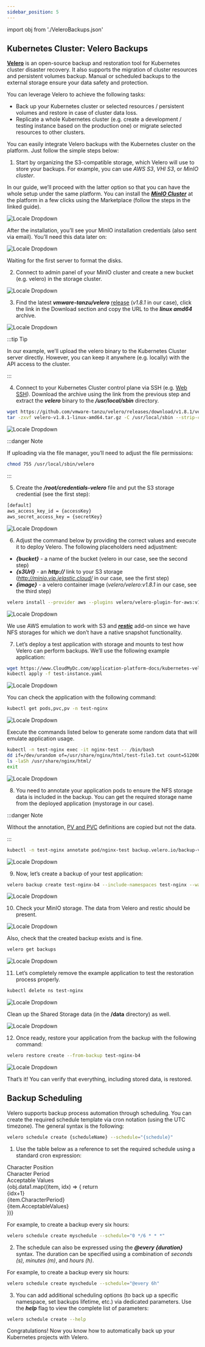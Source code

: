 ```yaml
---
sidebar_position: 5
---
```


import obj from './VeleroBackups.json'

## Kubernetes Cluster: Velero Backups

**[Velero](https://cloudmydc.com/)** is an open-source backup and restoration tool for Kubernetes cluster disaster recovery. It also supports the migration of cluster resources and persistent volumes backup. Manual or scheduled backups to the external storage ensure your data safety and protection.

You can leverage Velero to achieve the following tasks:

- Back up your Kubernetes cluster or selected resources / persistent volumes and restore in case of cluster data loss.
- Replicate a whole Kubernetes cluster (e.g. create a development / testing instance based on the production one) or migrate selected resources to other clusters.

You can easily integrate Velero backups with the Kubernetes cluster on the platform. Just follow the simple steps below:

1. Start by organizing the S3-compatible storage, which Velero will use to store your backups. For example, you can use _AWS S3_, _VHI S3_, or _MinIO cluster_.

In our guide, we’ll proceed with the latter option so that you can have the whole setup under the same platform. You can install the **_[MinIO Cluster](https://cloudmydc.com/)_** at the platform in a few clicks using the Marketplace (follow the steps in the linked guide).

<div style={{
    display:'flex',
    justifyContent: 'center',
    margin: '0 0 1rem 0'
}}>

![Locale Dropdown](./img/VeleroBackups/01-minio-cluster-installation.png)

</div>

After the installation, you’ll see your MinIO installation credentials (also sent via email). You’ll need this data later on:

<div style={{
    display:'flex',
    justifyContent: 'center',
    margin: '0 0 1rem 0'
}}>

![Locale Dropdown](./img/VeleroBackups/02-minio-cluster-installed.png)

</div>

Waiting for the first server to format the disks.

2. Connect to admin panel of your MinIO cluster and create a new bucket (e.g. velero) in the storage cluster.

<div style={{
    display:'flex',
    justifyContent: 'center',
    margin: '0 0 1rem 0'
}}>

![Locale Dropdown](./img/VeleroBackups/03-minio-create-bucket.png)

</div>

3. Find the latest **_vmware-tanzu/velero_** [release](https://cloudmydc.com/) (_v1.8.1_ in our case), click the link in the Download section and copy the URL to the **_linux amd64_** archive.

<div style={{
    display:'flex',
    justifyContent: 'center',
    margin: '0 0 1rem 0'
}}>

![Locale Dropdown](./img/VeleroBackups/04-velero-versions.png)

</div>

:::tip Tip

In our example, we’ll upload the velero binary to the Kubernetes Cluster server directly. However, you can keep it anywhere (e.g. locally) with the API access to the cluster.

:::

4. Connect to your Kubernetes Cluster control plane via SSH (e.g. [Web SSH](http://localhost:3000/docs/Deployment%20Tools/SSH/SSH%20Access/Web%20SSH)). Download the archive using the link from the previous step and extract the **_velero_** binary to the **_/usr/local/sbin_** directory.

```bash
wget https://github.com/vmware-tanzu/velero/releases/download/v1.8.1/velero-v1.8.1-linux-amd64.tar.gz
tar -zxvf velero-v1.8.1-linux-amd64.tar.gz -C /usr/local/sbin --strip-components=1 velero-v1.8.1-linux-amd64/velero
```

<div style={{
    display:'flex',
    justifyContent: 'center',
    margin: '0 0 1rem 0'
}}>

![Locale Dropdown](./img/VeleroBackups/05-download-velero.png)

</div>

:::danger Note

If uploading via the file manager, you’ll need to adjust the file permissions:

```bash
chmod 755 /usr/local/sbin/velero
```

:::

5. Create the **_/root/credentials-velero_** file and put the S3 storage credential (see the first step):

```bash
[default]
aws_access_key_id = {accessKey}
aws_secret_access_key = {secretKey}
```

<div style={{
    display:'flex',
    justifyContent: 'center',
    margin: '0 0 1rem 0'
}}>

![Locale Dropdown](./img/VeleroBackups/06-velero-credentials.png)

</div>

6. Adjust the command below by providing the correct values and execute it to deploy Velero. The following placeholders need adjustment:

- **_{bucket}_** - a name of the bucket (velero in our case, see the second step)
- **_{s3Url}_** - an **_http://_** link to your S3 storage (*http://minio.vip.jelastic.cloud/* in our case, see the first step)
- **_{image}_** - a velero container image (_velero/velero:v1.8.1_ in our case, see the third step)

```bash
velero install --provider aws --plugins velero/velero-plugin-for-aws:v1.4.1 --bucket {bucket} --secret-file ./credentials-velero --use-volume-snapshots=true  --backup-location-config region=default,s3ForcePathStyle="true",s3Url={s3Url} --image {image} --snapshot-location-config region="default" --use-restic
```

<div style={{
    display:'flex',
    justifyContent: 'center',
    margin: '0 0 1rem 0'
}}>

![Locale Dropdown](./img/VeleroBackups/07-velero-install.png)

</div>

We use AWS emulation to work with S3 and **_[restic](https://cloudmydc.com/)_** add-on since we have NFS storages for which we don’t have a native snapshot functionality.

7. Let’s deploy a test application with storage and mounts to test how Velero can perform backups. We’ll use the following example application:

```bash
wget https://www.CloudMyDc.com/application-platform-docs/kubernetes-velero-backups/test-instance.yaml
kubectl apply -f test-instance.yaml
```

<div style={{
    display:'flex',
    justifyContent: 'center',
    margin: '0 0 1rem 0'
}}>

![Locale Dropdown](./img/VeleroBackups/08-kubernetes-install-application.png)

</div>

You can check the application with the following command:

```bash
kubectl get pods,pvc,pv -n test-nginx
```

<div style={{
    display:'flex',
    justifyContent: 'center',
    margin: '0 0 1rem 0'
}}>

![Locale Dropdown](./img/VeleroBackups/09-kubernetes-check-application.png)

</div>

Execute the commands listed below to generate some random data that will emulate application usage.

```bash
kubectl -n test-nginx exec -it nginx-test -- /bin/bash
dd if=/dev/urandom of=/usr/share/nginx/html/test-file3.txt count=512000 bs=1024
ls -laSh /usr/share/nginx/html/
exit
```

<div style={{
    display:'flex',
    justifyContent: 'center',
    margin: '0 0 1rem 0'
}}>

![Locale Dropdown](./img/VeleroBackups/10-kubernetes-generate-data.png)

</div>

8. You need to annotate your application pods to ensure the NFS storage data is included in the backup. You can get the required storage name from the deployed application (mystorage in our case).

:::danger Note

Without the annotation, [PV and PVC](https://cloudmydc.com/) definitions are copied but not the data.

:::

```bash
kubectl -n test-nginx annotate pod/nginx-test backup.velero.io/backup-volumes=mystorage
```

<div style={{
    display:'flex',
    justifyContent: 'center',
    margin: '0 0 1rem 0'
}}>

![Locale Dropdown](./img/VeleroBackups/11-kubernetes-anotate-application.png)

</div>

9. Now, let’s create a backup of your test application:

```bash
velero backup create test-nginx-b4 --include-namespaces test-nginx --wait
```

<div style={{
    display:'flex',
    justifyContent: 'center',
    margin: '0 0 1rem 0'
}}>

![Locale Dropdown](./img/VeleroBackups/12-velero-create-backup.png)

</div>

10. Check your MinIO storage. The data from Velero and restic should be present.

<div style={{
    display:'flex',
    justifyContent: 'center',
    margin: '0 0 1rem 0'
}}>

![Locale Dropdown](./img/VeleroBackups/13-minio-backup-data.png)

</div>

Also, check that the created backup exists and is fine.

```bash
velero get backups
```

<div style={{
    display:'flex',
    justifyContent: 'center',
    margin: '0 0 1rem 0'
}}>

![Locale Dropdown](./img/VeleroBackups/14-velero-backup-list.png)

</div>

11. Let’s completely remove the example application to test the restoration process properly.

```bash
kubectl delete ns test-nginx
```

<div style={{
    display:'flex',
    justifyContent: 'center',
    margin: '0 0 1rem 0'
}}>

![Locale Dropdown](./img/VeleroBackups/15-kubernetes-delete-namespace.png)

</div>

Clean up the Shared Storage data (in the **/data** directory) as well.

<div style={{
    display:'flex',
    justifyContent: 'center',
    margin: '0 0 1rem 0'
}}>

![Locale Dropdown](./img/VeleroBackups/16-delete-data-in-storage.png)

</div>

12. Once ready, restore your application from the backup with the following command:

```bash
velero restore create --from-backup test-nginx-b4
```

<div style={{
    display:'flex',
    justifyContent: 'center',
    margin: '0 0 1rem 0'
}}>

![Locale Dropdown](./img/VeleroBackups/17-velero-restore-from-backup.png)

</div>

That’s it! You can verify that everything, including stored data, is restored.

## Backup Scheduling

Velero supports backup process automation through scheduling. You can create the required schedule template via cron notation (using the UTC timezone). The general syntax is the following:

```bash
velero schedule create {scheduleName} --schedule="{schedule}"
```

1. Use the table below as a reference to set the required schedule using a standard cron expression:

<div style={{
        width: '100%',
        margin: '0 0 5rem 0',
        borderRadius: '7px',
        overflow: 'hidden',
    }} >
    <div>
        <div style={{
            width: '100%',
            height: 'auto',
            border: '1px solid var(--ifm-toc-border-color)',
            display: 'grid', 
            fontWeight: '500',
            color: 'var(--table-color-primary)',
            background: 'var(--table-bg-primary-t2)', 
            gridTemplateColumns: '1fr 1fr 1fr',
            overflow: 'hidden',
        }}>
            <div style={{
                display: 'flex', 
                alignItems: 'center', 
                justifyContent: 'center',
                padding: '20px',
                wordBreak: 'break-all',
                borderRight: '1px solid var(--ifm-toc-border-color)',
            }}>
                Character Position
            </div>
            <div style={{
                display: 'flex', 
                alignItems: 'center', 
                justifyContent: 'center',
                padding: '20px',
                borderRight: '1px solid var(--ifm-toc-border-color)',
                wordBreak: 'break-all'
            }}>
               Character Period
            </div>
            <div style={{
                display: 'flex', 
                alignItems: 'center', 
                justifyContent: 'center',
                padding: '20px',
                borderRight: '1px solid var(--ifm-toc-border-color)',
                wordBreak: 'break-all'
            }}>
                Acceptable Values
            </div> 
        </div>
        {obj.data1.map((item, idx) => {
          return <div key={idx} style={{
            width: '100%',
            height: 'auto',
            border: '1px solid var(--ifm-toc-border-color)',
            display: 'grid', 
            gridTemplateColumns: '1fr 2fr 1fr',
            fontWeight: '400',
        }}>
            <div style={{
                padding: '20px',
                borderRight: '1px solid var(--ifm-toc-border-color)',
                background: 'var(--table-bg-primary-t1)',
                display: 'flex', 
                alignItems: 'center', 
                justifyContent: 'flex-start',
                wordBreak: 'break-all',
                padding: '20px',
            }}>
                {idx+1}
            </div>
            <div style={{
                padding: '20px',
                wordBreak: 'break-all'
            }}>
                {item.CharacterPeriod}
            </div>
            <div style={{
                wordBreak: 'break-all',
                 padding: '20px',
            }}>
                {item.AcceptableValues}
            </div>
        </div> 
        })}
    </div> 
</div>

For example, to create a backup every six hours:

```bash
velero schedule create myschedule --schedule="0 */6 * * *"
```

2. The schedule can also be expressed using the **_@every {duration}_** syntax. The duration can be specified using a combination of _seconds (s), minutes (m)_, and _hours (h)_.

For example, to create a backup every six hours:

```bash
velero schedule create myschedule --schedule="@every 6h"
```

3. You can add additional scheduling options (to back up a specific namespace, set backups lifetime, etc.) via dedicated parameters. Use the **_help_** flag to view the complete list of parameters:

```bash
velero schedule create --help
```

Congratulations! Now you know how to automatically back up your Kubernetes projects with Velero.
